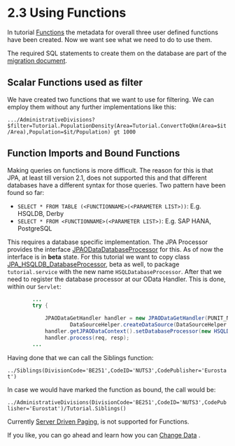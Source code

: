 # 2.3 Using Functions

In tutorial [Functions](../Metadata/1-8-Functions.md) the metadata for overall three user defined functions have been created. Now we want see what we need to do to use them. 

The required SQL statements to create them on the database are part of the [migration document](../RetrieveData/migration/V1_0__olingo.sql).

## Scalar Functions used as filter
We have created two functions that we want to use for filtering. We can employ them without any further implementations like this:

`.../AdministrativeDivisions?$filter=Tutorial.PopulationDensity(Area=Tutorial.ConvertToQkm(Area=$it/Area),Population=$it/Population) gt 1000`

## Function Imports and Bound Functions

Making queries on functions is more difficult. The reason for this is that JPA, at least till version 2.1, does not supported this and that different databases have a different syntax for those queries. Two pattern have been found so far:

* `SELECT * FROM TABLE (<FUNCTIONNAME>(<PARAMETER LIST>))`: E.g. HSQLDB, Derby
* `SELECT * FROM <FUNCTIONNAME>(<PARAMETER LIST>)`: E.g. SAP HANA,  PostgreSQL

This requires a database specific implementation. The JPA Processor provides the interface 
[JPAODataDatabaseProcessor](../../../jpa/odata-jpa-processor/src/main/java/com/sap/olingo/jpa/processor/core/api/JPAODataDatabaseProcessor.java) for this. As of now the interface is in __beta__ state. For this tutorial we want to copy class [JPA_HSQLDB_DatabaseProcessor](../../../jpa/odata-jpa-processor/src/main/java/com/sap/olingo/jpa/processor/core/database/JPA_HSQLDB_DatabaseProcessor.java), beta as well, to package `tutorial.service` with the new name `HSQLDatabaseProcessor`. After that we need to register the database processor at our OData Handler. This is done, within our `Servlet`:

```Java
		...
		try {

			JPAODataGetHandler handler = new JPAODataGetHandler(PUNIT_NAME,
					DataSourceHelper.createDataSource(DataSourceHelper.DB_HSQLDB));
			handler.getJPAODataContext().setDatabaseProcessor(new HSQLDatabaseProcessor());
			handler.process(req, resp);
		...
```
Having done that we can call the Siblings function:

`../Siblings(DivisionCode='BE251',CodeID='NUTS3',CodePublisher='Eurostat')`

In case we would have marked the function as bound, the call would be:

`../AdministrativeDivisions(DivisionCode='BE251',CodeID='NUTS3',CodePublisher='Eurostat')/Tutorial.Siblings()`

Currently [Server Driven Paging](../SpecialTopics/4-3-ServerDrivenPaging.md), is not supported for Functions.

If you like, you can go ahead and learn how you can  [Change Data](../ChangeData/3-0-Overview.md) .
